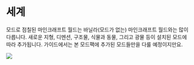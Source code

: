 # 세계

모드로 점칠된 마인크래프트 월드는 바닐라(모드가 없는) 마인크래프트 월드와는 많이 다릅니다. 새로운 지형, 디멘션, 구조물, 식물과 동물, 그리고 광물 등이 설치된 모드에 따라 추가됩니다. 가이드에서는 본 모드팩에 추가된 모드들만을 다룰 예정이지만요.

![](lushcave_shrine.png)
